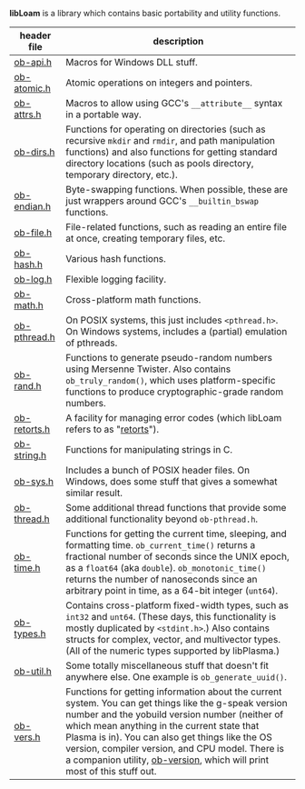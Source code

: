 **libLoam** is a library which contains basic portability and utility functions.

|header file|description                                                      |
|-----------|-----------------------------------------------------------------|
|[ob-api.h](ob-api.h)       | Macros for Windows DLL stuff.                                         |
|[ob-atomic.h](ob-atomic.h) | Atomic operations on integers and pointers.                           |
|[ob-attrs.h](ob-attrs.h)   | Macros to allow using GCC's `__attribute__` syntax in a portable way. |
|[ob-dirs.h](ob-dirs.h)     | Functions for operating on directories (such as recursive `mkdir` and `rmdir`, and path manipulation functions) and also functions for getting standard directory locations (such as pools directory, temporary directory, etc.). |
|[ob-endian.h](ob-endian.h) | Byte-swapping functions.  When possible, these are just wrappers around GCC's `__builtin_bswap` functions. |
|[ob-file.h](ob-file.h)     | File-related functions, such as reading an entire file at once, creating temporary files, etc. |
|[ob-hash.h](ob-hash.h)     | Various hash functions. |
|[ob-log.h](ob-log.h)       | Flexible logging facility. |
|[ob-math.h](ob-math.h)     | Cross-platform math functions. |
|[ob-pthread.h](ob-pthread.h) | On POSIX systems, this just includes `<pthread.h>`.  On Windows systems, includes a (partial) emulation of pthreads. |
|[ob-rand.h](ob-rand.h)     | Functions to generate pseudo-random numbers using Mersenne Twister.  Also contains `ob_truly_random()`, which uses platform-specific functions to produce cryptographic-grade random numbers.|
|[ob-retorts.h](ob-retorts.h) | A facility for managing error codes (which libLoam refers to as "[retorts](doc/extending-ob-retort.md)").|
|[ob-string.h](ob-string.h) | Functions for manipulating strings in C. |
|[ob-sys.h](ob-sys.h) | Includes a bunch of POSIX header files.  On Windows, does some stuff that gives a somewhat similar result.|
|[ob-thread.h](ob-thread.h) | Some additional thread functions that provide some additional functionality beyond `ob-pthread.h`.|
|[ob-time.h](ob-time.h) | Functions for getting the current time, sleeping, and formatting time.  `ob_current_time()` returns a fractional number of seconds since the UNIX epoch, as a `float64` (aka `double`).  `ob_monotonic_time()` returns the number of nanoseconds since an arbitrary point in time, as a 64-bit integer (`unt64`).|
|[ob-types.h](ob-types.h) | Contains cross-platform fixed-width types, such as `int32` and `unt64`.  (These days, this functionality is mostly duplicated by `<stdint.h>`.)  Also contains structs for complex, vector, and multivector types.  (All of the numeric types supported by libPlasma.)|
|[ob-util.h](ob-util.h) | Some totally miscellaneous stuff that doesn't fit anywhere else.  One example is `ob_generate_uuid()`.|
|[ob-vers.h](ob-vers.h) | Functions for getting information about the current system.  You can get things like the g-speak version number and the yobuild version number (neither of which mean anything in the current state that Plasma is in).  You can also get things like the OS version, compiler version, and CPU model.  There is a companion utility, [ob-version](ob-version.pod), which will print most of this stuff out.|
